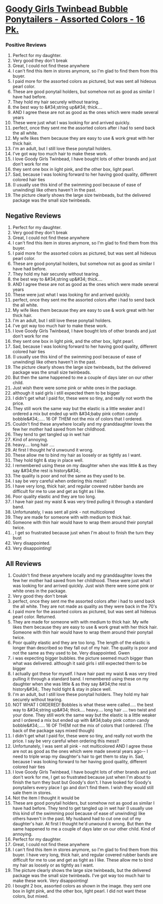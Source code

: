 # [Goody Girls Twinbead Bubble Ponytailers - Assorted Colors - 16 Pk.](https://products.checkmycream.com/products/Goody-Girls-Twinbead-Bubble-Ponytailers-Assorted-Colors-16-Pk..html)

### Positive Reviews

<ol>
      <li>Perfect for my daughter.</li>
      <li>Very good they don&#x27;t break</li>
      <li>Great, I could not find these anywhere</li>
      <li>I can&#x27;t find this item in stores anymore, so I&#x27;m glad to find them from this buyer.</li>
      <li>I paid more for the assorted colors as pictured, but was sent all hideous pearl color.</li>
      <li>These are good ponytail holders, but somehow not as good as similar I have had before.  </li>
      <li>They hold my hair securely without tearing.</li>
      <li>the best way to &amp;#34;string up&amp;#34;  thick....</li>
      <li>AND I agree these are not as good as the ones which were made several years</li>
      <li>These were just what I was looking for and arrived quickly.  </li>
      <li>perfect, once they sent me the assorted colors after i had to send back the all white.</li>
      <li>My wife likes them because they are easy to use &amp; work great with her thick hair.</li>
      <li>I&#x27;m an adult, but I still love these ponytail holders.</li>
      <li>I&#x27;ve got way too much hair to make these work.</li>
      <li>I love Goody Girls Twinbead, I have bought lots of other brands and just don&#x27;t work for me</li>
      <li>they sent one box in light pink, and the other box, light pearl.</li>
      <li>Sad, because I was looking forward to her having good quality, different colored hair ties</li>
      <li>(I usually use this kind of the swimming pool because of ease of unwinding) like others haven&#x27;t in the past.  </li>
      <li>The picture clearly shows the large size twinbeads, but the delivered package was the small size twinbeads.</li>
</ol>


<h2>Negative Reviews</h2>
<ol>
<li> Perfect for my daughter.</li>
<li> Very good they don&#x27;t break</li>
<li> Great, I could not find these anywhere</li>
<li> I can&#x27;t find this item in stores anymore, so I&#x27;m glad to find them from this buyer.</li>
<li> I paid more for the assorted colors as pictured, but was sent all hideous pearl color.</li>
<li> These are good ponytail holders, but somehow not as good as similar I have had before.  </li>
<li> They hold my hair securely without tearing.</li>
<li> the best way to &amp;#34;string up&amp;#34;  thick....</li>
<li> AND I agree these are not as good as the ones which were made several years</li>
<li> These were just what I was looking for and arrived quickly.  </li>
<li> perfect, once they sent me the assorted colors after i had to send back the all white.</li>
<li> My wife likes them because they are easy to use &amp; work great with her thick hair.</li>
<li> I&#x27;m an adult, but I still love these ponytail holders.</li>
<li> I&#x27;ve got way too much hair to make these work.</li>
<li> I love Goody Girls Twinbead, I have bought lots of other brands and just don&#x27;t work for me</li>
<li> they sent one box in light pink, and the other box, light pearl.</li>
<li> Sad, because I was looking forward to her having good quality, different colored hair ties</li>
<li> (I usually use this kind of the swimming pool because of ease of unwinding) like others haven&#x27;t in the past.  </li>
<li> The picture clearly shows the large size twinbeads, but the delivered package was the small size twinbeads.</li>
<li> But then the same happened to me a couple of days later on our other child.  </li>
<li> Just wish there were some pink or white ones in the package.</li>
<li> although it said girls i still expected them to be bigger</li>
<li> I didn&#x27;t get what I paid for, these were so tiny, and really not worth the price.</li>
<li> They still work the same way but the elastic is a little weaker and I ordered a mix but ended up with &amp;#34;baby pink cotton candy bobble&amp;#34;..... 16 OF THEM not the mix of colors that I ordered.  </li>
<li> Couldn&#x27;t find these anywhere locally and my granddaughter loves the few her mother had saved from her childhood.  </li>
<li> They tend to get tangled up in wet hair</li>
<li> Kind of annoying.</li>
<li> heavy.... long hair ....</li>
<li> At first I thought he&#x27;d unwound it wrong.  </li>
<li> These allow me to bind my hair as loosely or as tightly as I want.</li>
<li> They hold tight &amp; stay in place well.</li>
<li> I remembered using these on my daughter when she was little &amp; as they say &amp;#34;the rest is history&amp;#34;.  </li>
<li> The quality is poor and not the same as they used to be.  </li>
<li> I say be very careful when ordering this mess!!</li>
<li> I have very long, thick hair, and regular covered rubber bands are difficult for me to use and get as tight as I like.</li>
<li> Poor quality elastic and they are too long.  </li>
<li> I have hair past my waist &amp; was very tired pulling it through a standard band.  </li>
<li> Unfortunately, I was sent all pink - not multicolored</li>
<li> They are made for someone with with medium to thick hair.</li>
<li> Someone with thin hair would have to wrap them around their ponytail twice.</li>
<li> , I get so frustrated because just when I&#x27;m about to finish the turn they bust</li>
<li> Very disappointed.  </li>
<li> Very disappointing!</li>
</ol>

<h2>All Reviews</h2>

<ol>
    <li> Couldn&#x27;t find these anywhere locally and my granddaughter loves the few her mother had saved from her childhood.  These were just what I was looking for and arrived quickly.  Just wish there were some pink or white ones in the package.</li>
    <li> Very good they don&#x27;t break</li>
    <li> perfect, once they sent me the assorted colors after i had to send back the all white. They are not made as quality as they were back in the 70&#x27;s</li>
    <li> I paid more for the assorted colors as pictured, but was sent all hideous pearl color. Returned.</li>
    <li> They are made for someone with with medium to thick hair. My wife likes them because they are easy to use &amp; work great with her thick hair. Someone with thin hair would have to wrap them around their ponytail twice.</li>
    <li> Poor quality elastic and they are too long.  The length of the elastic is longer than described so they fall out of my hair.  The quality is poor and not the same as they used to be.  Very disappointed.  Gwen</li>
    <li> i was expecting bigger bubbles. the picture seemed much bigger than what was delivered.  although it said girls i still expected them to be bigger</li>
    <li> I actually got these for myself.  I have hair past my waist &amp; was very tired pulling it through a standard band.  I remembered using these on my daughter when she was little &amp; as they say &amp;#34;the rest is history&amp;#34;.  They hold tight &amp; stay in place well.</li>
    <li> I&#x27;m an adult, but I still love these ponytail holders. They hold my hair securely without tearing.</li>
    <li> NOT WHAT I ORDERED!  Bobbles is what these were called..... the best way to &amp;#34;string up&amp;#34;  thick.... heavy.... long hair .... two twist and your done.  They still work the same way but the elastic is a little weaker and I ordered a mix but ended up with &amp;#34;baby pink cotton candy bobble&amp;#34;..... 16 OF THEM not the mix of colors that I ordered.  (The back of the package says mixed though)</li>
    <li> I didn&#x27;t get what I paid for, these were so tiny, and really not worth the price. I say be very careful when ordering this mess!!</li>
    <li> Unfortunately, I was sent all pink - not multicolored AND I agree these are not as good as the ones which were made several years ago-- I need to triple wrap my daughter&#x27;s hair to get them to stay in.  Sad, because I was looking forward to her having good quality, different colored hair ties</li>
    <li> I love Goody Girls Twinbead, I have bought lots of other brands and just don&#x27;t work for me, I get so frustrated because just when I&#x27;m about to finish the turn they bust but Goody&#x27;s don&#x27;t.  I have looked for Goody&#x27;s ponytailers every place I go and don&#x27;t find them.  I wish they would still sale them in stores.</li>
    <li> Not the item I thought it would be</li>
    <li> These are good ponytail holders, but somehow not as good as similar I have had before.  They tend to get tangled up in wet hair (I usually use this kind of the swimming pool because of ease of unwinding) like others haven&#x27;t in the past.  My husband had to cut one out of my daughter&#x27;s hair.  At first I thought he&#x27;d unwound it wrong.  But then the same happened to me a couple of days later on our other child.  Kind of annoying.</li>
    <li> Perfect for my daughter.</li>
    <li> Great, I could not find these anywhere</li>
    <li> I can&#x27;t find this item in stores anymore, so I&#x27;m glad to find them from this buyer. I have very long, thick hair, and regular covered rubber bands are difficult for me to use and get as tight as I like. These allow me to bind my hair as loosely or as tightly as I want.</li>
    <li> The picture clearly shows the large size twinbeads, but the delivered package was the small size twinbeads. I&#x27;ve got way too much hair to make these work. Very disappointing!</li>
    <li> I bought 2 box, assorted colors as shown in the image. they sent one box in light pink, and the other box, light pearl. I did not want these colors, but mixed.</li>
</ol>




